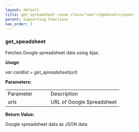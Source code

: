 ```yaml
---
layout: default
title: get_spreadsheet <span class="new">(Updated)</span>
parent: Supporting Functions
nav_order: 3
---
```


### get_speadsheet

Fetches Google spreadsheet data using Ajax.

***Usage***

*var cardlist = get_spreadsheet(url)*

**Parameters:**

<table class="ws-table-all notranslate"> 
  <tbody>
    <tr class="tableTop">
     <td style="width:120px">Parameter</td>
     <td>Description</td>
    </tr>
    <tr>
      <td>urls</td>
      <td>URL of Google Spreadsheet</td>
    </tr>
  </tbody>
</table>

**Return Value:**

Google spreadsheet data as JSON data